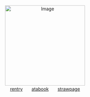 　　　　　　　　 　　　　　　　　

　　　　　　　　 　
<p align="center">
  <img src="https://files.catbox.moe/swbwnw.png" alt="Image" width="250" height="250">
  <br>
  <a href="https://rentry.co/charlieemily">rentry</a>　　<a href="https://charlie.atabook.org">atabook</a>　　<a href="https://charlotteemily.straw.page">strawpage</a>
</p>


　　　　　　　　 　　　　　　　　

　　　　　　　　 　　　　　　　　 　　　　　

